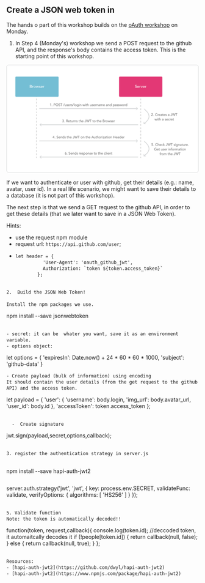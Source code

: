 ## Create a JSON web token in


The hands o part of this workshop builds on the [oAuth workshop](https://foundersandcoders.gitbooks.io/fac9/content/week8/workshop.html) on Monday.  


1. In Step 4 (Monday's) workshop we send a POST request to the github API, and the response's body
contains the access token. This is the starting point of this workshop.

![JWT flow](./imgs/jwt-flow.png)

If we want to authenticate or user with github, get their details (e.g.: name, avatar, user id).
In a real life scenario, we might want to save their details to a database (it is not part of this workshop).

The next step is that we send a GET request to the github API, in order to get these details (that we later want to save in a JSON Web Token).

Hints:
- use the request npm module
- request url: `https://api.github.com/user`;
- ```
  let header = {
            'User-Agent': 'oauth_github_jwt',
            Authorization: `token ${token.access_token}`
          };
```

2.  Build the JSON Web Token!

Install the npm packages we use.

```
npm install --save jsonwebtoken
```

- secret: it can be  whater you want, save it as an environment variable.
- options object:
```
let options = {
        'expiresIn': Date.now() + 24 * 60 * 60 * 1000,
        'subject': 'github-data'
      }
```
- Create payload (bulk of information) using encoding
It should contain the user details (from the get request to the github API) and the access token.

```
let payload = {
    'user': {
        'username': body.login,
        'img_url': body.avatar_url,
        'user_id': body.id
      },
    'accessToken': token.access_token
  };
```

  -  Create signature

```
jwt.sign(payload,secret,options,callback);
```

3. register the authentication strategy in server.js


```
npm install --save hapi-auth-jwt2
```

```
server.auth.strategy('jwt', 'jwt',
  { key: process.env.SECRET,
    validateFunc: validate,
    verifyOptions: { algorithms: [ 'HS256' ] }
  });
```

5. Validate function
Note: the token is automatically decoded!!

```
function(token, request,callback){
  console.log(token.id); //deccoded token, it automaitcally decodes it
  if (!people[token.id]) {
     return callback(null, false);
   }
   else {
     return callback(null, true);
   }
};
```

Resources:
- [hapi-auth-jwt2](https://github.com/dwyl/hapi-auth-jwt2)
- [hapi-auth-jwt2](https://www.npmjs.com/package/hapi-auth-jwt2)
